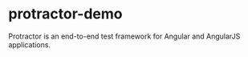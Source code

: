 # protractor-demo
Protractor is an end-to-end test framework for Angular and AngularJS applications.
